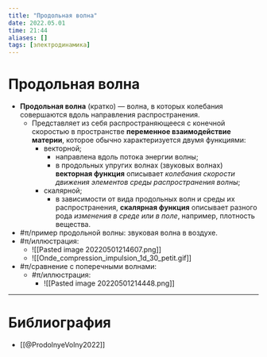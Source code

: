 ```yaml
---
title: "Продольная волна"
date: 2022.05.01
time: 21:44
aliases: []
tags: [электродинамика]
---
```


# Продольная волна

- **Продольная волна** (кратко) — волна, в которых колебания совершаются вдоль направления распространения.
	- Представляет из себя распространяющееся с конечной скоростью в пространстве **переменное взаимодействие материи**, которое обычно характеризуется двумя функциями:
		- векторной;
			- направлена вдоль потока энергии волны;
			- в продольных упругих волнах (звуковых волнах) **векторная функция** описывает *колебания скорости движения элементов среды распространения волны*; 
		- скалярной;
			- в зависимости от вида продольных волн и среды их распространения, **скалярная функция** описывает разного рода *изменения в среде или в поле*, например, плотность вещества.
- #π/пример продольной волны: звуковая волна в воздухе.
- #π/иллюстрация:
	- ![[Pasted image 20220501214607.png]]
	- ![[Onde_compression_impulsion_1d_30_petit.gif]]
- #π/сравнение с поперечными волнами:
	- #π/иллюстрация:
		- ![[Pasted image 20220501214448.png]]

---

# Библиография

- [[@ProdolnyeVolny2022]]
